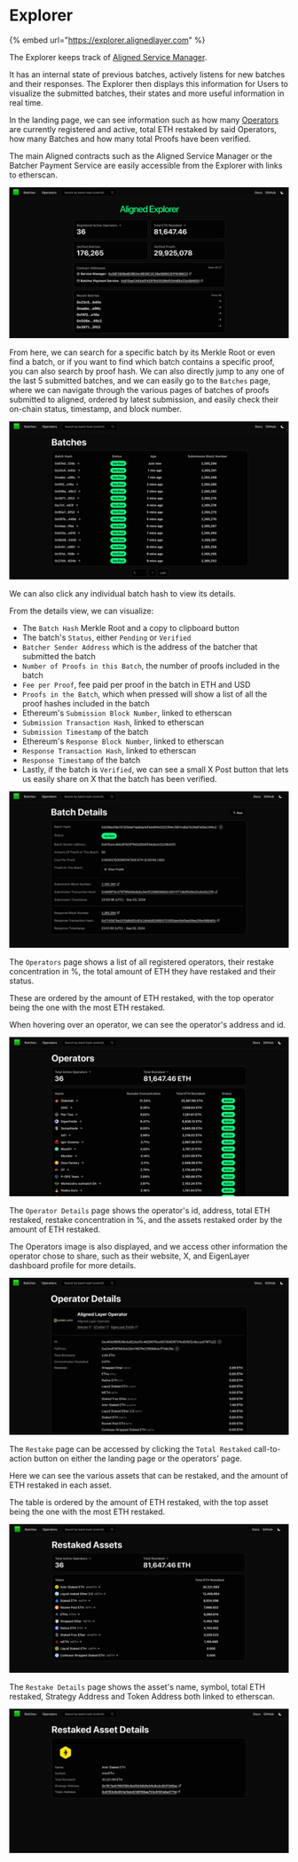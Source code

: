 # Explorer

{% embed url="https://explorer.alignedlayer.com" %}

The Explorer keeps track of [Aligned Service Manager](./3_service_manager_contract.md).

It has an internal state of previous batches, actively listens for new batches and their responses. The Explorer then displays this information for Users to visualize the submitted batches, their states and more useful information in real time.

In the landing page,
we can see information such as how many [Operators](./4_operator.md) are currently registered and active,
total ETH restaked by said Operators, how many Batches and how many total Proofs have been verified.

The main Aligned contracts such as the Aligned Service Manager or the Batcher Payment Service are easily accessible 
from the Explorer with links to etherscan.

![Figure 1: Explorer Landing Page](../../images/explorer-landing-page.png)

From here, we can search for a specific batch by its Merkle Root or even find a batch, or if you want to find which batch contains a specific proof, you can also search by proof hash.
We can also directly jump to any one of the last 5 submitted batches, and we can easily go to the `Batches` page, 
where we can navigate through the various pages of batches of proofs submitted to aligned, ordered by latest submission, 
and easily check their on-chain status, timestamp, and block number.

![Figure 2: Explorer Batches Page](../../images/explorer-latest-batches.png)

We can also click any individual batch hash to view its details.

From the details view, we can visualize:

- The `Batch Hash` Merkle Root and a copy to clipboard button
- The batch's `Status`, either `Pending` or `Verified`
- `Batcher Sender Address` which is the address of the batcher that submitted the batch
- `Number of Proofs in this Batch`, the number of proofs included in the batch
- `Fee per Proof`, fee paid per proof in the batch in ETH and USD
- `Proofs in the Batch`, which when pressed will show a list of all the proof hashes included in the batch
- Ethereum's `Submission Block Number`, linked to etherscan
- `Submission Transaction Hash`, linked to etherscan
- `Submission Timestamp` of the batch
- Ethereum's `Response Block Number`, linked to etherscan
- `Response Transaction Hash`, linked to etherscan
- `Response Timestamp` of the batch
- Lastly, if the batch is `Verified`, we can see a small X Post button that lets us easily share on X that the batch has been verified.

![Figure 3: Explorer Batch Details Page](../../images/explorer-batch-details.png)

The `Operators` page shows a list of all registered operators,
their restake concentration in %, the total amount of ETH they have restaked and their status.

These are ordered by the amount of ETH restaked, with the top operator being the one with the most ETH restaked.

When hovering over an operator, we can see the operator's address and id.

![Figure 4: Explorer Operators Page](../../images/explorer-operators.png)

The `Operator Details` page shows the operator's id, address, total ETH restaked, 
restake concentration in %, and the assets restaked order by the amount of ETH restaked.

The Operators image is also displayed, and we access other information the operator chose to share, such as their 
website, X, and EigenLayer dashboard profile for more details.

![Figure 5: Explorer Operator Detail Page](../../images/explorer-operator-detail.png)

The `Restake` page can be accessed by clicking the `Total Restaked` call-to-action button on either the landing page or
the operators' page.

Here we can see the various assets that can be restaked, and the amount of ETH restaked in each asset.

The table is ordered by the amount of ETH restaked, with the top asset being the one with the most ETH restaked.

![Figure 6: Explorer Restake Page](../../images/explorer-restake.png)

The `Restake Details` page shows the asset's name,
symbol, total ETH restaked, Strategy Address and Token Address both linked to etherscan.

![Figure 7: Explorer Restake Detail Page](../../images/explorer-restake-detail.png)
